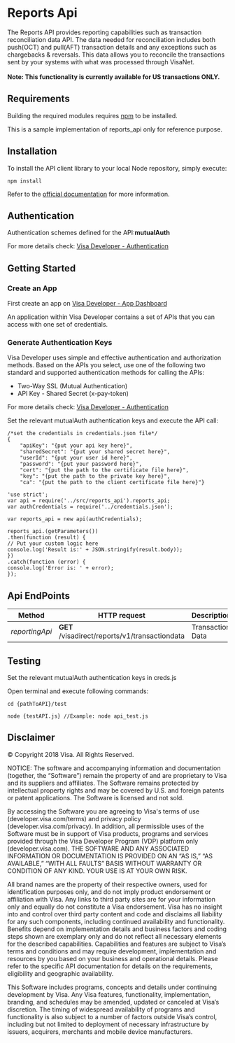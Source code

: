
# Reports Api

The Reports API provides reporting capabilities such as transaction reconciliation data API. The data needed for reconciliation includes both push(OCT) and pull(AFT) transaction details and any exceptions such as chargebacks & reversals. This data allows you to reconcile the transactions sent by your systems with what was processed through VisaNet.<br> <br> <b>Note: This functionality is currently available for US transactions ONLY.</b>

## Requirements

Building the required modules requires [npm](https://www.npmjs.com/get-npm) to be installed.

This is a sample implementation of reports_api only for reference purpose.


## Installation

To install the API client library to your local Node repository, simply execute:

```
npm install

```

Refer to the [official documentation](https://docs.npmjs.com/getting-started/installing-npm-packages-locally) for more information.


## Authentication

Authentication schemes defined for the API:**mutualAuth**

For more details check: [Visa Developer - Authentication](https://developer.visa.com/guides/vdpguide#two_way_ssl)


## Getting Started

### Create an App
First  create an app on [Visa Developer - App Dashboard](https://developer.visa.com/portal/#console)

An application within Visa Developer contains a set of APIs that you can access with one set of credentials.

### Generate Authentication Keys
Visa Developer uses simple and effective authentication and authorization methods.
Based on the APIs you select, use one of the following two standard and supported authentication methods for calling the APIs:

- Two-Way SSL (Mutual Authentication)
- API Key - Shared Secret (x-pay-token)

For more details check: [Visa Developer - Authentication](https://developer.visa.com/guides/vdpguide#two_way_ssl)

Set the relevant mutualAuth authentication keys and execute the API call:

```creds
/*set the credentials in credentials.json file*/
{
    "apiKey": "{put your api key here}",
    "sharedSecret": "{put your shared secret here}",
    "userId": "{put your user id here}",
    "password": "{put your password here}",
    "cert": "{put the path to the certificate file here}",
    "key": "{put the path to the private key here}",
    "ca": "{put the path to the client certificate file here}"}

```

```node
'use strict';
var api = require('../src/reports_api').reports_api;
var authCredentials = require('../credentials.json');

var reports_api = new api(authCredentials);

reports_api.(getParameters())
.then(function (result) {
// Put your custom logic here
console.log('Result is:' + JSON.stringify(result.body));
})
.catch(function (error) {
console.log('Error is: ' + error);
});

```


## Api EndPoints

Method | HTTP request | Description
------------- | ------------- | -------------
    *reportingApi* | **GET** &#x2F;visadirect&#x2F;reports&#x2F;v1&#x2F;transactiondata | Transaction Data


## Testing

Set the relevant mutualAuth authentication keys in creds.js

Open terminal and execute following commands:

```
cd {pathToAPI}/test

node {testAPI.js} //Example: node api_test.js

```



## Disclaimer

© Copyright 2018 Visa. All Rights Reserved.

NOTICE: The software and accompanying information and documentation (together, the “Software”) remain the property of
and are proprietary to Visa and its suppliers and affiliates. The Software remains protected by intellectual property
rights and may be covered by U.S. and foreign patents or patent applications. The Software is licensed and not sold.

By accessing the Software you are agreeing to Visa's terms of use (developer.visa.com/terms) and privacy policy (developer.visa.com/privacy).
In addition, all permissible uses of the Software must be in support of Visa products, programs and services provided
through the Visa Developer Program (VDP) platform only (developer.visa.com). THE SOFTWARE AND ANY ASSOCIATED
INFORMATION OR DOCUMENTATION IS PROVIDED ON AN “AS IS,” “AS AVAILABLE,” “WITH ALL FAULTS” BASIS WITHOUT WARRANTY OR
CONDITION OF ANY KIND. YOUR USE IS AT YOUR OWN RISK.

All brand names are the property of their respective owners, used for identification purposes only, and do not imply
product endorsement or affiliation with Visa. Any links to third party sites are for your information only and equally
do not constitute a Visa endorsement. Visa has no insight into and control over third party content and code and disclaims
all liability for any such components, including continued availability and functionality. Benefits depend on implementation
details and business factors and coding steps shown are exemplary only and do not reflect all necessary elements for the
described capabilities. Capabilities and features are subject to Visa’s terms and conditions and may require development,
implementation and resources by you based on your business and operational details. Please refer to the specific
API documentation for details on the requirements, eligibility and geographic availability.

This Software includes programs, concepts and details under continuing development by Visa. Any Visa features,
functionality, implementation, branding, and schedules may be amended, updated or canceled at Visa’s discretion.
The timing of widespread availability of programs and functionality is also subject to a number of factors outside Visa’s control,
including but not limited to deployment of necessary infrastructure by issuers, acquirers, merchants and mobile device manufacturers.
##
